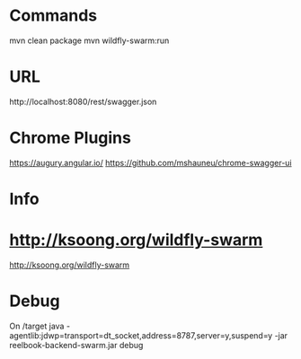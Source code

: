 # Commands
mvn clean package
mvn wildfly-swarm:run

# URL
http://localhost:8080/rest/swagger.json

# Chrome Plugins
https://augury.angular.io/
https://github.com/mshauneu/chrome-swagger-ui

# Info
http://ksoong.org/wildfly-swarm
=======
http://ksoong.org/wildfly-swarm

# Debug
On /target
java -agentlib:jdwp=transport=dt_socket,address=8787,server=y,suspend=y -jar reelbook-backend-swarm.jar debug